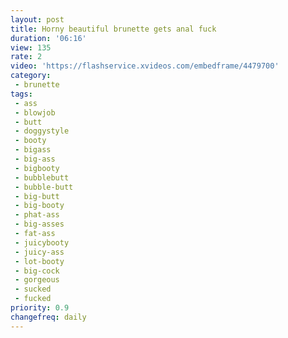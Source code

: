 ```yaml
---
layout: post
title: Horny beautiful brunette gets anal fuck
duration: '06:16'
view: 135
rate: 2
video: 'https://flashservice.xvideos.com/embedframe/4479700'
category: 
 - brunette
tags: 
 - ass
 - blowjob
 - butt
 - doggystyle
 - booty
 - bigass
 - big-ass
 - bigbooty
 - bubblebutt
 - bubble-butt
 - big-butt
 - big-booty
 - phat-ass
 - big-asses
 - fat-ass
 - juicybooty
 - juicy-ass
 - lot-booty
 - big-cock
 - gorgeous
 - sucked
 - fucked
priority: 0.9
changefreq: daily
---
```

